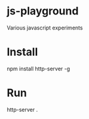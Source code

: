js-playground
=============

Various javascript experiments

Install
=============
npm install http-server -g

Run
=============
http-server .
